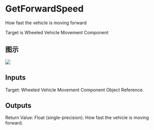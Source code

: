 # GetForwardSpeed

How fast the vehicle is moving forward

Target is Wheeled Vehicle Movement Component

## 图示

![]($-20221218-19050081.png)

## Inputs

Target: Wheeled Vehicle Movement Component Object Reference.  

## Outputs

Return Value: Float (single-precision). How fast the vehicle is moving forward.

